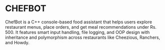 # CHEFBOT
ChefBot is a C++ console-based food assistant that helps users explore restaurant menus, place orders, and get meal recommendations under Rs. 500. It features smart input handling, file logging, and OOP design with inheritance and polymorphism across restaurants like Cheezious, Ranchers, and Howdy.

